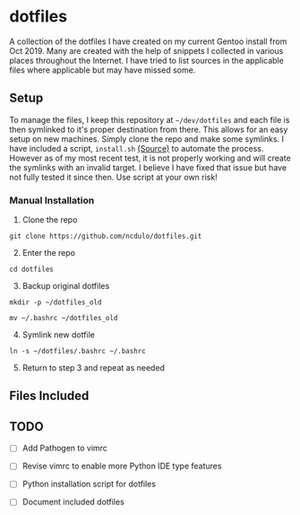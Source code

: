 # dotfiles
A collection of the dotfiles I have created on my current Gentoo install from Oct 2019. Many are created with the help of snippets I collected in various places throughout the Internet. I have tried to list sources in the applicable files where applicable but may have missed some.

## Setup
To manage the files, I keep this repository at `~/dev/dotfiles` and each file is then symlinked to it's proper destination from there. This allows for an easy setup on new machines. Simply clone the repo and make some symlinks. I have included a script, `install.sh` [(Source)](http://blog.smalleycreative.com/tutorials/using-git-and-github-to-manage-your-dotfiles/) to automate the process. However as of my most recent test, it is not properly working and will create the symlinks with an invalid target. I believe I have fixed that issue but have not fully tested it since then. Use script at your own risk!

### Manual Installation
1. Clone the repo

`git clone https://github.com/ncdulo/dotfiles.git`

2. Enter the repo

`cd dotfiles`

3. Backup original dotfiles

`mkdir -p ~/dotfiles_old`

`mv ~/.bashrc ~/dotfiles_old`

4. Symlink new dotfile

`ln -s ~/dotfiles/.bashrc ~/.bashrc`

5. Return to step 3 and repeat as needed

## Files Included

## TODO
- [ ] Add Pathogen to vimrc
- [ ] Revise vimrc to enable more Python IDE type features
- [ ] Python installation script for dotfiles
- [ ] Document included dotfiles

